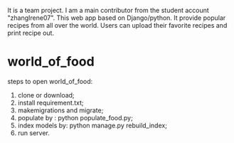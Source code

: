 It is a team project. I am a main contributor from the student account "zhangIrene07".
This web app based on Django/python. It provide popular recipes from all over the world. Users can upload their favorite recipes and print recipe out.

# world_of_food
steps to open world_of_food:
  1. clone or download;
  2. install requirement.txt;
  3. makemigrations and migrate;
  4. populate by : python populate_food.py;
  5. index models by: python manage.py rebuild_index;
  6. run server.
